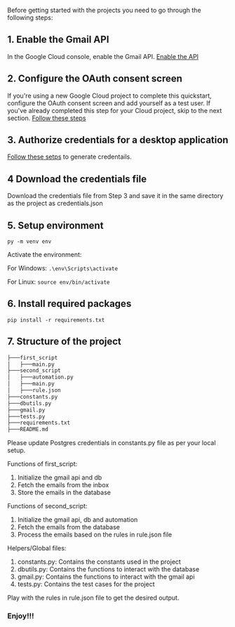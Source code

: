 Before getting started with the projects you need to go through the following steps:
## 1. Enable the Gmail API
In the Google Cloud console, enable the Gmail API. [Enable the API](https://console.cloud.google.com/flows/enableapi?apiid=gmail.googleapis.com)

## 2. Configure the OAuth consent screen
If you're using a new Google Cloud project to complete this quickstart, configure the OAuth consent screen and add yourself as a test user. If you've already completed this step for your Cloud project, skip to the next section. [Follow these steps](https://developers.google.com/gmail/api/quickstart/python#configure_the_oauth_consent_screen)

## 3. Authorize credentials for a desktop application

[Follow these setps](https://developers.google.com/gmail/api/quickstart/python#authorize_credentials_for_a_desktop_application) to generate credentails.

## 4 Download the credentials file
Download the credentials file from Step 3 and save it in the same directory as the project as credentials.json

## 5. Setup environment
```py -m venv env```

Activate the environment:

For Windows:
```.\env\Scripts\activate```

For Linux:
```source env/bin/activate```

## 6. Install required packages
```pip install -r requirements.txt```

## 7. Structure of the project
```bash
├───first_script
│   ├───main.py
├───second_script
│   ├───automation.py
│   ├───main.py
│   ├───rule.json
├───constants.py
├───dbutils.py
├───gmail.py
├───tests.py
├───requirements.txt
├───README.md
```
Please update Postgres credentials in constants.py file as per your local setup.

Functions of first_script:
1. Initialize the gmail api and db
2. Fetch the emails from the inbox
3. Store the emails in the database


Functions of second_script:
1. Initialize the gmail api, db and automation
2. Fetch the emails from the database
3. Process the emails based on the rules in rule.json file


Helpers/Global files:
1. constants.py: Contains the constants used in the project
2. dbutils.py: Contains the functions to interact with the database
3. gmail.py: Contains the functions to interact with the gmail api
4. tests.py: Contains the test cases for the project


Play with the rules in rule.json file to get the desired output.


### Enjoy!!!
